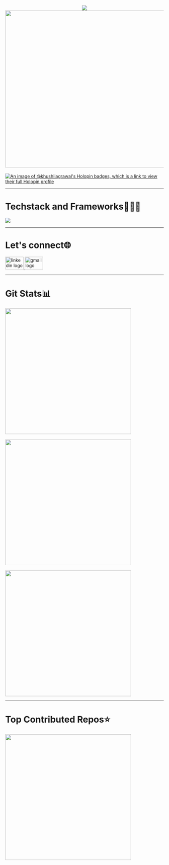 <h1 align="center">
    <img src="https://readme-typing-svg.herokuapp.com/?font=Ubuntu+Mono&weight=450&duration=3000&pause=1000&vCenter=true&random=true&width=300&height=50&lines=Heya,+I'm+Khushi:);A+passionate+programmer;" /><br>
    <img src="https://cdn.dribbble.com/users/1364029/screenshots/16093268/media/68e82a7fb4904614a9066d6b540c14b2.gif" width="700" height="500">
</h1>


[![An image of @khushiiagrawal's Holopin badges, which is a link to view their full Holopin profile](https://holopin.me/khushiiagrawal)](https://holopin.io/@khushiiagrawal)
<hr>

<div align="left">
  <h1>Techstack and Frameworks👩🏼‍💻 </h1>
  <img src="https://skillicons.dev/icons?i=cpp,c,javascript,mongodb,express,react,nodejs,firebase,bootstrap,html,css,github,docker" />
</div>
 <hr>
  
  <div align="left">
      <h1>Let's connect🌐</h1>
  <a href="https://www.linkedin.com/in/khushiagrawal028/" target="_blank">
    <img src="https://raw.githubusercontent.com/maurodesouza/profile-readme-generator/master/src/assets/icons/social/linkedin/default.svg" width="58" height="40" alt="linkedin logo"  />
  </a>
  <a href="mailto:khushisaritaagrawal@gmail.com" target="_blank">
    <img src="https://raw.githubusercontent.com/maurodesouza/profile-readme-generator/master/src/assets/icons/social/gmail/default.svg" width="58" height="40" alt="gmail logo"  />
  </a>
</div>
<hr>  

<h1 align="left"> Git Stats📊 </h1>
<div align="left">
  <img width="400" src="https://github-readme-streak-stats-salesp07.vercel.app/?user=khushiiagrawal&count_private=true&theme=algolia&count_private=true&include_all_commits=trueborder_radius=10"/><br><br>
     <img width="400" src="https://github-readme-stats-salesp07.vercel.app/api?username=khushiiagrawal&count_private=true&include_all_commits=true&show_icons=true&theme=algolia&border_radius=10&cache_seconds=600"/><br><br>
     <img width="400" src="https://github-readme-stats-salesp07.vercel.app/api/top-langs/?username=khushiiagrawal&langs_count=10&layout=compact&theme=algolia&border_radius=10&size_weight=0.5&count_weight=0.5&exclude_repo=github-readme-stats&cache_seconds=300">
<br><hr>

<h1 align="left">Top Contributed Repos⭐️</h1>
 <img width="400" src="https://github-contributor-stats.vercel.app/api?username=khushiiagrawal&limit=5&theme=algolia&combine_all_yearly_contributions=true"/>

</div>



